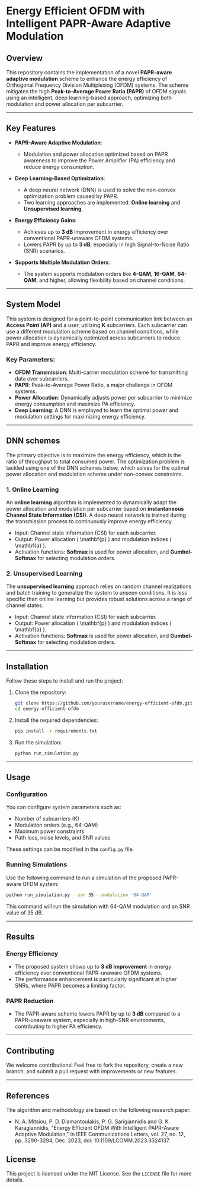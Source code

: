 # Energy Efficient OFDM with Intelligent PAPR-Aware Adaptive Modulation

## Overview

This repository contains the implementation of a novel **PAPR-aware adaptive modulation** scheme to enhance the energy efficiency of Orthogonal Frequency Division Multiplexing (OFDM) systems. The scheme mitigates the high **Peak-to-Average Power Ratio (PAPR)** of OFDM signals using an intelligent, deep learning-based approach, optimizing both modulation and power allocation per subcarrier.

---

## Key Features

- **PAPR-Aware Adaptive Modulation**:
  - Modulation and power allocation optimized based on PAPR awareness to improve the Power Amplifier (PA) efficiency and reduce energy consumption.
  
- **Deep Learning-Based Optimization**:
  - A deep neural network (DNN) is used to solve the non-convex optimization problem caused by PAPR.
  - Two learning approaches are implemented: **Online learning** and **Unsupervised learning**.

- **Energy Efficiency Gains**:
  - Achieves up to **3 dB** improvement in energy efficiency over conventional PAPR-unaware OFDM systems.
  - Lowers PAPR by up to **3 dB**, especially in high Signal-to-Noise Ratio (SNR) scenarios.

- **Supports Multiple Modulation Orders**:
  - The system supports modulation orders like **4-QAM**, **16-QAM**, **64-QAM**, and higher, allowing flexibility based on channel conditions.

---

## System Model

This system is designed for a point-to-point communication link between an **Access Point (AP)** and a user, utilizing **K** subcarriers. Each subcarrier can use a different modulation scheme based on channel conditions, while power allocation is dynamically optimized across subcarriers to reduce PAPR and improve energy efficiency.

### Key Parameters:
- **OFDM Transmission**: Multi-carrier modulation scheme for transmitting data over subcarriers.
- **PAPR**: Peak-to-Average Power Ratio, a major challenge in OFDM systems.
- **Power Allocation**: Dynamically adjusts power per subcarrier to minimize energy consumption and maximize PA efficiency.
- **Deep Learning**: A DNN is employed to learn the optimal power and modulation settings for maximizing energy efficiency.

---

## DNN schemes
The primary objective is to maximize the energy efficiency, which is the ratio of throughput to total consumed power. The optimization problem is tackled using one of the DNN schemes below, which solves for the optimal power allocation and modulation scheme under non-convex constraints.

### 1. Online Learning

An **online learning** algorithm is implemented to dynamically adapt the power allocation and modulation per subcarrier based on **instantaneous Channel State Information (CSI)**. A deep neural network is trained during the transmission process to continuously improve energy efficiency.
- Input: Channel state information (CSI) for each subcarrier.
- Output: Power allocation \( \mathbf{p} \) and modulation indices \( \mathbf{a} \).
- Activation functions: **Softmax** is used for power allocation, and **Gumbel-Softmax** for selecting modulation orders.

### 2. Unsupervised Learning

The **unsupervised learning** approach relies on random channel realizations and batch training to generalize the system to unseen conditions. It is less specific than online learning but provides robust solutions across a range of channel states.
- Input: Channel state information (CSI) for each subcarrier.
- Output: Power allocation \( \mathbf{p} \) and modulation indices \( \mathbf{a} \).
- Activation functions: **Softmax** is used for power allocation, and **Gumbel-Softmax** for selecting modulation orders.

---

## Installation

Follow these steps to install and run the project:

1. Clone the repository:
    ```bash
    git clone https://github.com/yourusername/energy-efficient-ofdm.git
    cd energy-efficient-ofdm
    ```

2. Install the required dependencies:
    ```bash
    pip install -r requirements.txt
    ```

3. Run the simulation:
    ```bash
    python run_simulation.py
    ```

---

## Usage

### Configuration

You can configure system parameters such as:
- Number of subcarriers (K)
- Modulation orders (e.g., 64-QAM)
- Maximum power constraints
- Path loss, noise levels, and SNR values

These settings can be modified in the `config.py` file.

### Running Simulations

Use the following command to run a simulation of the proposed PAPR-aware OFDM system:

```bash
python run_simulation.py --snr 35 --modulation '64-QAM'
```

This command will run the simulation with 64-QAM modulation and an SNR value of 35 dB.

---

## Results

### Energy Efficiency

- The proposed system shows up to **3 dB improvement** in energy efficiency over conventional PAPR-unaware OFDM systems.
- The performance enhancement is particularly significant at higher SNRs, where PAPR becomes a limiting factor.

### PAPR Reduction

- The PAPR-aware scheme lowers PAPR by up to **3 dB** compared to a PAPR-unaware system, especially in high-SNR environments, contributing to higher PA efficiency.

---

## Contributing

We welcome contributions! Feel free to fork the repository, create a new branch, and submit a pull request with improvements or new features.

---

## References

The algorithm and methodology are based on the following research paper:

- N. A. Mitsiou, P. D. Diamantoulakis, P. G. Sarigiannidis and G. K. Karagiannidis, "Energy Efficient OFDM With Intelligent PAPR-Aware Adaptive Modulation," in IEEE Communications Letters, vol. 27, no. 12, pp. 3290-3294, Dec. 2023, doi: 10.1109/LCOMM.2023.3324137.

## License

This project is licensed under the MIT License. See the `LICENSE` file for more details.
